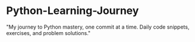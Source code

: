 # Python-Learning-Journey
"My journey to Python mastery, one commit at a time. Daily code snippets, exercises, and problem solutions."
